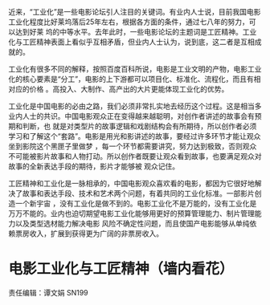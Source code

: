 近来，“工业化”是一些电影论坛引人注目的关键词。有业内人士说，目前我国电影工业化程度比好莱坞落后25年左右，根据各方面的条件，通过七八年的努力，可以达到好莱
坞的中等水平。去年此时，一些电影论坛的主题词是工匠精神。工业化与工匠精神表面上看似乎互相矛盾，但业内人士认为，说到底，这二者是互相成就的。

工业化有很多不同的解释，按照百度百科所说，电影是工业文明的产物，电影工业化的核心要素是“分工”，电影的上下游都可以项目化、标准化、流程化，而且有相对应的价格
。高投入、大制作、高产出的大片更能体现工业化的优势。

工业化是中国电影的必由之路，我们必须非常扎实地去经历这个过程。这是相当多业内人士的共识。中国电影观众正在变得越来越聪明，对创作者讲述的故事会有预期和判断，也
就是对类型片的故事逻辑和戏剧结构会有所期待，所以创作者必须学习和了解这个“套路”。电影是用光和影讲述的故事，要经过许多环节才能让观众坐到影院这个黑匣子里做梦
，每一个环节都需要讲究，努力达到极致，否则观众不可能被影片故事和人物打动。所以创作者既要让观众看到故事，也要满足观众对故事的全新表达手段的期待，影片才能够被
观众记住。

工匠精神和工业化是一脉相承的，中国电影观众喜欢看的电影，都因为它很好地解决了故事和表达手段、技术和艺术两个问题，有着共同的工业化标准。一部影片创造一个新宇宙
，没有工业化是做不到的。电影工业化不是万能的，没有工业化是万万不能的。业内也迫切期望电影工业化能够用更好的预算管理能力、制片管理能力以及类型选材能力解决电影
风险不确定性问题，而且使国产电影能够从单纯依赖票房收入，扩展到获得更为广阔的非票房收入。

# 电影工业化与工匠精神（墙内看花）

责任编辑：谭文娟 SN199

